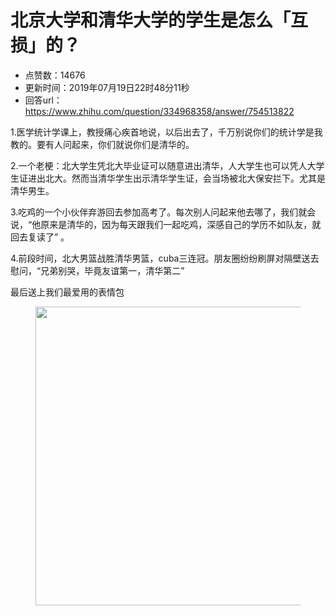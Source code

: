 # 北京大学和清华大学的学生是怎么「互损」的？
- 点赞数：14676
- 更新时间：2019年07月19日22时48分11秒
- 回答url：https://www.zhihu.com/question/334968358/answer/754513822
<body>
 <p data-pid="ctv5u4uL">1.医学统计学课上，教授痛心疾首地说，以后出去了，千万别说你们的统计学是我教的。要有人问起来，你们就说你们是清华的。</p>
 <p data-pid="By-6VXHk">2.一个老梗：北大学生凭北大毕业证可以随意进出清华，人大学生也可以凭人大学生证进出北大。然而当清华学生出示清华学生证，会当场被北大保安拦下。尤其是清华男生。</p>
 <p data-pid="SfK5wux4">3.吃鸡的一个小伙伴弃游回去参加高考了。每次别人问起来他去哪了，我们就会说，“他原来是清华的，因为每天跟我们一起吃鸡，深感自己的学历不如队友，就回去复读了” 。</p>
 <p data-pid="S-6LmWVn">4.前段时间，北大男篮战胜清华男篮，cuba三连冠。朋友圈纷纷刷屏对隔壁送去慰问，“兄弟别哭，毕竟友谊第一，清华第二”</p>
 <p data-pid="TxXLpteG">最后送上我们最爱用的表情包</p>
 <figure data-size="normal">
  <img src="https://pica.zhimg.com/50/v2-f0a97199a958298c34c754e30a65ea7c_720w.jpg?source=1940ef5c" data-rawwidth="478" data-rawheight="332" data-size="normal" data-original-token="v2-310654869b96506d2b4fe0308d139560" data-default-watermark-src="https://pic1.zhimg.com/50/v2-ffb2352d1d6401e40e1784923d95c0b3_720w.jpg?source=1940ef5c" class="origin_image zh-lightbox-thumb" width="478" data-original="https://pica.zhimg.com/v2-f0a97199a958298c34c754e30a65ea7c_r.jpg?source=1940ef5c">
 </figure>
 <p></p>
</body>